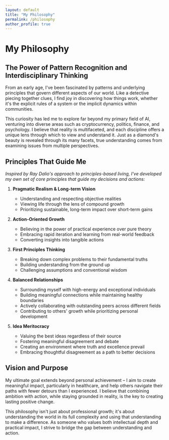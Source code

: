```yaml
---
layout: default
title: "My Philosophy"
permalink: /philosophy
author_profile: true
---
```


# My Philosophy

## The Power of Pattern Recognition and Interdisciplinary Thinking

From an early age, I've been fascinated by patterns and underlying principles that govern different aspects of our world. Like a detective piecing together clues, I find joy in discovering how things work, whether it's the explicit rules of a system or the implicit dynamics within communities.

This curiosity has led me to explore far beyond my primary field of AI, venturing into diverse areas such as cryptocurrency, politics, finance, and psychology. I believe that reality is multifaceted, and each discipline offers a unique lens through which to view and understand it. Just as a diamond's beauty is revealed through its many facets, true understanding comes from examining issues from multiple perspectives.

## Principles That Guide Me

*Inspired by Ray Dalio's approach to principles-based living, I've developed my own set of core principles that guide my decisions and actions:*

1. **Pragmatic Realism & Long-term Vision**
   - Understanding and respecting objective realities
   - Viewing life through the lens of compound growth
   - Prioritizing sustainable, long-term impact over short-term gains

2. **Action-Oriented Growth**
   - Believing in the power of practical experience over pure theory
   - Embracing rapid iteration and learning from real-world feedback
   - Converting insights into tangible actions

3. **First Principles Thinking**
   - Breaking down complex problems to their fundamental truths
   - Building understanding from the ground up
   - Challenging assumptions and conventional wisdom

4. **Balanced Relationships**
   - Surrounding myself with high-energy and exceptional individuals
   - Building meaningful connections while maintaining healthy boundaries
   - Actively collaborating with outstanding peers across different fields
   - Contributing to others' growth while prioritizing personal development

5. **Idea Meritocracy**
   - Valuing the best ideas regardless of their source
   - Fostering meaningful disagreement and debate
   - Creating an environment where truth and excellence prevail
   - Embracing thoughtful disagreement as a path to better decisions

## Vision and Purpose

My ultimate goal extends beyond personal achievement – I aim to create meaningful impact, particularly in healthcare, and help others navigate their paths with fewer detours than I experienced. I believe that combining ambition with action, while staying grounded in reality, is the key to creating lasting positive change.

This philosophy isn't just about professional growth; it's about understanding the world in its full complexity and using that understanding to make a difference. As someone who values both intellectual depth and practical impact, I strive to bridge the gap between understanding and action.
